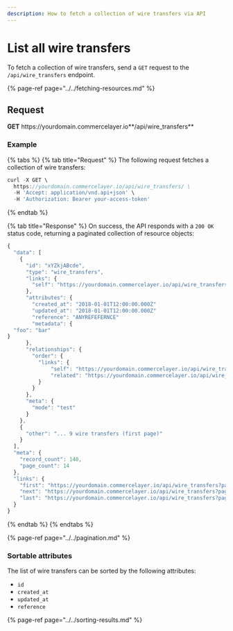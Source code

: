 ```yaml
---
description: How to fetch a collection of wire transfers via API
---
```


# List all wire transfers

To fetch a collection of wire transfers, send a `GET` request to the `/api/wire_transfers` endpoint.

{% page-ref page="../../fetching-resources.md" %}

## Request

**GET** https://<i></i>yourdomain.commercelayer.io**/api/wire_transfers**

### **Example**

{% tabs %}
{% tab title="Request" %}
The following request fetches a collection of wire transfers:

```javascript
curl -X GET \
  https://yourdomain.commercelayer.io/api/wire_transfers/ \
  -H 'Accept: application/vnd.api+json' \
  -H 'Authorization: Bearer your-access-token'
```
{% endtab %}

{% tab title="Response" %}
On success, the API responds with a `200 OK` status code, returning a paginated collection of resource objects:

```javascript
{
  "data": [
    {
      "id": "xYZkjABcde",
      "type": "wire_transfers",
      "links": {
        "self": "https://yourdomain.commercelayer.io/api/wire_transfers/xYZkjABcde"
      },
      "attributes": {
        "created_at": "2018-01-01T12:00:00.000Z"
        "updated_at": "2018-01-01T12:00:00.000Z"
        "reference": "ANYREFEFERNCE"
        "metadata": {
  "foo": "bar"
}
      },
      "relationships": {
        "order": {
          "links": {
              "self": "https://yourdomain.commercelayer.io/api/wire_transfers/xYZkjABcde/relationships/order",
              "related": "https://yourdomain.commercelayer.io/api/wire_transfers/xYZkjABcde/order"
          }
        }
      },
      "meta": {
        "mode": "test"
      }
    },
    {
      "other": "... 9 wire transfers (first page)"
    }
  ],
  "meta": {
    "record_count": 140,
    "page_count": 14
  },
  "links": {
    "first": "https://yourdomain.commercelayer.io/api/wire_transfers?page[number]=1&page[size]=10",
    "next": "https://yourdomain.commercelayer.io/api/wire_transfers?page[number]=2&page[size]=10",
    "last": "https://yourdomain.commercelayer.io/api/wire_transfers?page[number]=14&page[size]=10"
  }
}
```
{% endtab %}
{% endtabs %}

{% page-ref page="../../pagination.md" %}

### Sortable attributes

The list of wire transfers can be sorted by the following attributes:

* `id`
* `created_at`
* `updated_at`
* `reference`

{% page-ref page="../../sorting-results.md" %}
